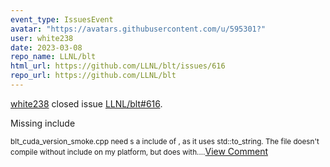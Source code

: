 ```yaml
---
event_type: IssuesEvent
avatar: "https://avatars.githubusercontent.com/u/595301?"
user: white238
date: 2023-03-08
repo_name: LLNL/blt
html_url: https://github.com/LLNL/blt/issues/616
repo_url: https://github.com/LLNL/blt
---
```


<a href='https://github.com/white238' target='_blank'>white238</a> closed issue <a href='https://github.com/LLNL/blt/issues/616' target='_blank'>LLNL/blt#616</a>.

<p>Missing include </p><small>blt_cuda_version_smoke.cpp need s a include of <string>, as it uses std::to_string. The file doesn't compile without include on my platform, but does with....</small><a href='https://github.com/LLNL/blt/issues/616' target='_blank'>View Comment</a>